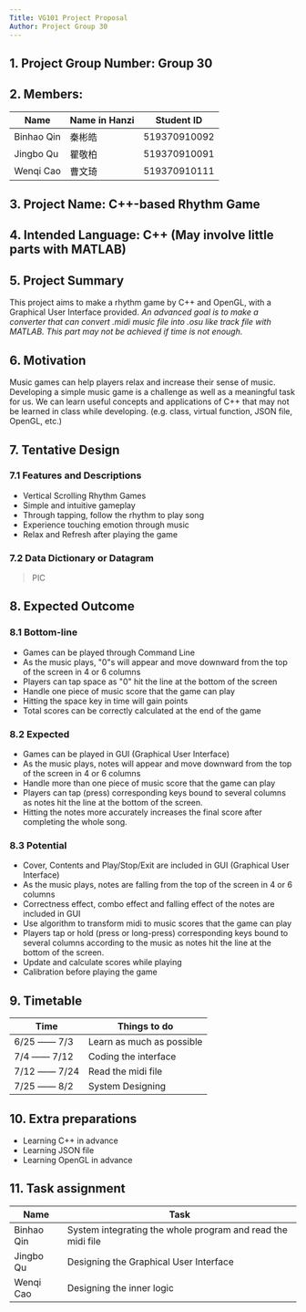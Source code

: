 ```yaml
---
Title: VG101 Project Proposal
Author: Project Group 30
---
```


## 1. Project Group Number: Group 30

## 2. Members:
|Name|Name in Hanzi|Student ID|
|----|-------------|----------|
|Binhao Qin|秦彬皓|519370910092|
|Jingbo Qu|瞿敬柏|519370910091|
|Wenqi Cao|曹文琦|519370910111|

## 3. Project Name: C++-based Rhythm Game

## 4. Intended Language: C++ (May involve little parts with MATLAB)

## 5. Project Summary
This project aims to make a rhythm game by C++ and OpenGL, with a Graphical User Interface provided. *An advanced goal is to make a converter that can convert .midi music file into .osu like track file with MATLAB. This part may not be achieved if time is not enough.*

## 6. Motivation
Music games can help players relax and increase their sense of music. Developing a simple music game is a challenge as well as a meaningful task for us. We can learn useful concepts and applications of C++ that may not be learned in class while developing. (e.g. class, virtual function, JSON file, OpenGL, etc.)

## 7. Tentative Design
### 7.1 Features and Descriptions
- Vertical Scrolling Rhythm Games
- Simple and intuitive gameplay
- Through tapping, follow the rhythm to play song
- Experience touching emotion through music
- Relax and Refresh after playing the game
### 7.2 Data Dictionary or Datagram 
>PIC

## 8. Expected Outcome
### 8.1  Bottom-line 
- Games can be played through Command Line
- As the music plays, "0"s will appear and move downward from the top of the screen in 4 or 6 columns
- Players can tap space as "0" hit the line at the bottom of the screen
- Handle one piece of music score that the game can play
- Hitting the space key in time will gain points
- Total scores can be correctly calculated at the end of the game
### 8.2 Expected
- Games can be played in GUI (Graphical User Interface)
- As the music plays, notes will appear and move downward from the top of the screen in 4 or 6 columns
- Handle more than one piece of music score that the game can play
- Players can tap (press) corresponding keys bound to several columns as notes hit the line at the bottom of the screen.
- Hitting the notes more accurately increases the final score after completing the whole song.
### 8.3 Potential
- Cover, Contents and Play/Stop/Exit are included in GUI (Graphical User Interface)
- As the music plays, notes are falling from the top of the screen in 4 or 6 columns
- Correctness effect, combo effect and falling effect of the notes are included in GUI 
- Use algorithm to transform midi to music scores that the game can play
- Players tap or hold (press or long-press) corresponding keys bound to several columns according to the music as notes hit the line at the bottom of the screen.
- Update and calculate scores while playing
- Calibration before playing the game

## 9. Timetable
|Time|Things to do|
|----|-------------|
|6/25 —— 7/3|Learn as much as possible|
|7/4  —— 7/12|Coding the interface|
|7/12 —— 7/24|Read the midi file|
|7/25 —— 8/2|System Designing|

## 10. Extra preparations

- Learning C++ in advance
- Learning JSON file
- Learning OpenGL in advance

## 11. Task assignment
|Name|Task|
|----|-------------|
|Binhao Qin| System integrating the whole program and read the midi file|
|Jingbo Qu| Designing the Graphical User Interface|
|Wenqi Cao| Designing the inner logic|
